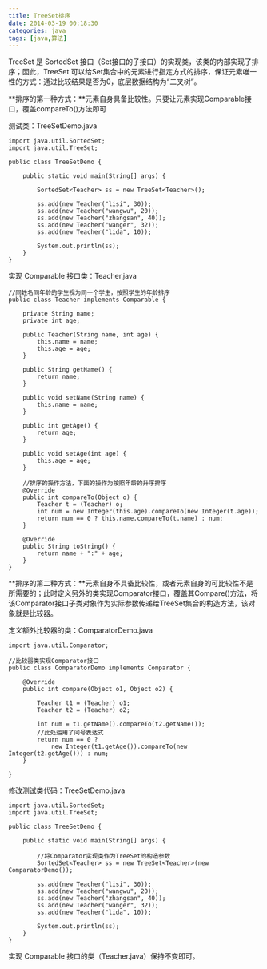```yaml
---
title: TreeSet排序
date: 2014-03-19 00:18:30
categories: java
tags: [java,算法]
---
```

TreeSet 是 SortedSet 接口（Set接口的子接口）的实现类，该类的内部实现了排序；因此，TreeSet 可以给Set集合中的元素进行指定方式的排序，保证元素唯一性的方式：通过比较结果是否为0，底层数据结构为“二叉树”。



**排序的第一种方式：**元素自身具备比较性。只要让元素实现Comparable接口，覆盖compareTo()方法即可

测试类：TreeSetDemo.java
<!--lang:java-->
	import java.util.SortedSet;
	import java.util.TreeSet;
	
	public class TreeSetDemo {
	
		public static void main(String[] args) {
	
			SortedSet<Teacher> ss = new TreeSet<Teacher>();
	
			ss.add(new Teacher("lisi", 30));
			ss.add(new Teacher("wangwu", 20));
			ss.add(new Teacher("zhangsan", 40));
			ss.add(new Teacher("wanger", 32));
			ss.add(new Teacher("lida", 10));
	
			System.out.println(ss);
		}
	}	

实现 Comparable 接口类：Teacher.java
<!--lang:java-->
	//同姓名同年龄的学生视为同一个学生，按照学生的年龄排序
	public class Teacher implements Comparable {
	
		private String name;
		private int age;
	
		public Teacher(String name, int age) {
			this.name = name;
			this.age = age;
		}
	
		public String getName() {
			return name;
		}
	
		public void setName(String name) {
			this.name = name;
		}
	
		public int getAge() {
			return age;
		}
	
		public void setAge(int age) {
			this.age = age;
		}
	
		//排序的操作方法，下面的操作为按照年龄的升序排序
		@Override
		public int compareTo(Object o) {
			Teacher t = (Teacher) o;
			int num = new Integer(this.age).compareTo(new Integer(t.age));
			return num == 0 ? this.name.compareTo(t.name) : num;
		}
	
		@Override
		public String toString() {
			return name + ":" + age;
		}
	}
**排序的第二种方式：**元素自身不具备比较性，或者元素自身的可比较性不是所需要的；此时定义另外的类实现Comparator接口，覆盖其Compare()方法，将该Comparator接口子类对象作为实际参数传递给TreeSet集合的构造方法，该对象就是比较器。

定义额外比较器的类：ComparatorDemo.java
<!--lang:java-->
	import java.util.Comparator;

	//比较器类实现Comparator接口
	public class ComparatorDemo implements Comparator {
	
		@Override
		public int compare(Object o1, Object o2) {
	
			Teacher t1 = (Teacher) o1;
			Teacher t2 = (Teacher) o2;
	
			int num = t1.getName().compareTo(t2.getName());
			//此处运用了问号表达式
			return num == 0 ? 
				new Integer(t1.getAge()).compareTo(new Integer(t2.getAge())) : num;
		}
	
	}
修改测试类代码：TreeSetDemo.java
<!--lang:java-->
	import java.util.SortedSet;
	import java.util.TreeSet;
	
	public class TreeSetDemo {
	
		public static void main(String[] args) {
	
			//将Comparator实现类作为TreeSet的构造参数
			SortedSet<Teacher> ss = new TreeSet<Teacher>(new ComparatorDemo());
	
			ss.add(new Teacher("lisi", 30));
			ss.add(new Teacher("wangwu", 20));
			ss.add(new Teacher("zhangsan", 40));
			ss.add(new Teacher("wanger", 32));
			ss.add(new Teacher("lida", 10));
	
			System.out.println(ss);
		}
	}
实现 Comparable 接口的类（Teacher.java）保持不变即可。